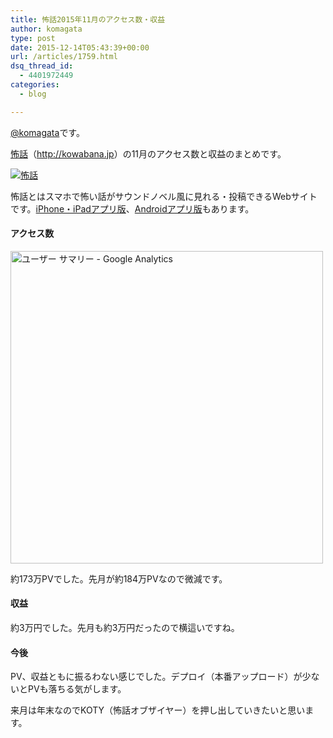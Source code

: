 ```yaml
---
title: 怖話2015年11月のアクセス数・収益
author: komagata
type: post
date: 2015-12-14T05:43:39+00:00
url: /articles/1759.html
dsq_thread_id:
  - 4401972449
categories:
  - blog

---
```

[@komagata][1]です。

<a title="怖話" href="http://kowabana.jp" target="_blank">怖話</a>（<a title="怖話" href="http://kowabana.jp" target="_blank">http://kowabana.jp</a>）の11月のアクセス数と収益のまとめです。

<p class="center">
  <a href="http://kowabana.jp"><img alt="怖話" src="http://i.gyazo.com/19e880127697f2aa72533b8e32ed6a2a.png" /></a>
</p>

怖話とはスマホで怖い話がサウンドノベル風に見れる・投稿できるWebサイトです。<a title="怖話iPhone・iPadアプリ版" href="https://itunes.apple.com/jp/app/bu-hua-zui-buno1wan5000huano/id564486792?l=ja&mt=8" target="_blank">iPhone・iPadアプリ版</a>、<a title="怖話Androidアプリ版" href="https://play.google.com/store/apps/details?id=jp.fjord.kowabana" target="_blank">Androidアプリ版</a>もあります。

#### アクセス数

<p class="center">
  <img alt="ユーザー サマリー - Google Analytics" src="http://i.gyazo.com/feb2e1e6aff18b76a38eebd373456306.png" width="500px" />
</p>

約173万PVでした。先月が約184万PVなので微減です。

#### 収益

約3万円でした。先月も約3万円だったので横這いですね。

#### 今後

PV、収益ともに振るわない感じでした。デプロイ（本番アップロード）が少ないとPVも落ちる気がします。

来月は年末なのでKOTY（怖話オブザイヤー）を押し出していきたいと思います。

 [1]: http://twitter.com/komagata